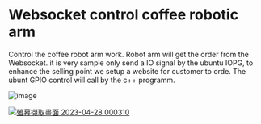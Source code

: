 # Websocket control coffee robotic arm


Control the coffee robot arm work. Robot arm will get the order from the 
Websocket. it is very sample only send a IO signal by the ubuntu IOPG, to enhance the selling point we setup a website for customer to orde.
The ubunt GPIO control will call by the c++ programm.




![image](https://user-images.githubusercontent.com/82942566/234899587-78933add-9c92-4a4e-b418-c0531778764c.png)




[![螢幕擷取畫面 2023-04-28 000310](https://user-images.githubusercontent.com/82942566/234921346-6963914b-c635-4281-b628-55501463d457.png)](https://youtu.be/1ozStpUTh9c)
